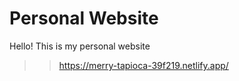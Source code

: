 # Personal Website

Hello! This is my personal website

>> https://merry-tapioca-39f219.netlify.app/
